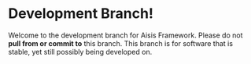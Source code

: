 Development Branch!
==================

Welcome to the development branch for Aisis Framework. Please do not **pull from or commit to** this branch. This 
branch is for software that is stable, yet still possibly being developed on.
